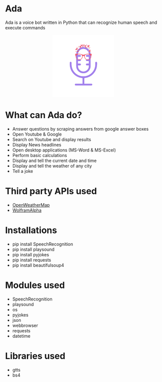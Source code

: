 # Ada
Ada is a voice bot written in Python that can recognize human speech and execute commands
<p align="center">
  <img width="200"src="./Ada logo.png">
</p>

# What can Ada do?
-  Answer questions by scraping answers from google answer boxes
-  Open Youtube & Google
-  Search on Youtube and display results
-  Display News headlines
-  Open desktop applications (MS-Word & MS-Excel)
-  Perform basic calculations
-  Display and tell the current date and time
-  Display and tell the weather of any city
-  Tell a joke

# Third party APIs used
- [OpenWeatherMap](https://openweathermap.org/appid)
- [WolframAlpha](https://developer.wolframalpha.com/portal/myapps/)

# Installations
-  pip install SpeechRecognition
-  pip install playsound
-  pip install pyjokes
-  pip install requests
-  pip install beautifulsoup4

# Modules used
-  SpeechRecognition
-  playsound
-  os
-  pyjokes
-  json
-  webbrowser
-  requests
-  datetime

# Libraries used
-  gtts
-  bs4
